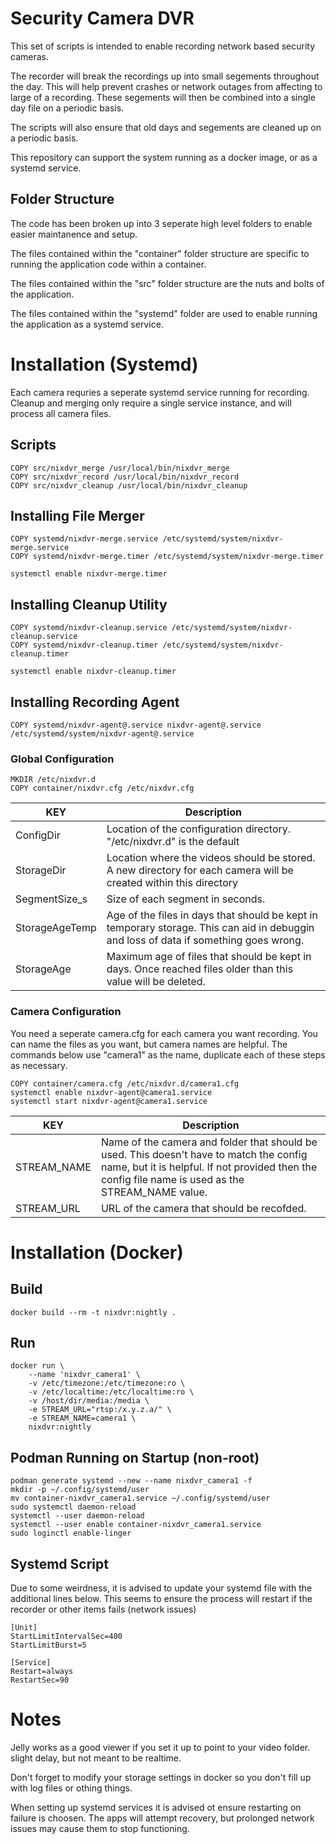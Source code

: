# Security Camera DVR
This set of scripts is intended to enable recording network based security cameras. 

The recorder will break the recordings up into small segements throughout the day. This will help prevent crashes or network outages from affecting to large of a recording. These segements will then be combined into a single day file on a periodic basis.

The scripts will also ensure that old days and segements are cleaned up on a periodic basis.

This repository can support the system running as a docker image, or as a systemd service.

## Folder Structure
The code has been broken up into 3 seperate high level folders to enable easier maintanence and setup.

The files contained within the "container" folder structure are specific to running the application code within a container. 

The files contained within the "src" folder structure are the nuts and bolts of the application.

The files contained within the "systemd" folder are used to enable running the application as a systemd service.

# Installation (Systemd)
Each camera requries a seperate systemd service running for recording. Cleanup and merging only require a single service instance, and will process all camera files.

## Scripts
```
COPY src/nixdvr_merge /usr/local/bin/nixdvr_merge
COPY src/nixdvr_record /usr/local/bin/nixdvr_record
COPY src/nixdvr_cleanup /usr/local/bin/nixdvr_cleanup
```

## Installing File Merger
```
COPY systemd/nixdvr-merge.service /etc/systemd/system/nixdvr-merge.service
COPY systemd/nixdvr-merge.timer /etc/systemd/system/nixdvr-merge.timer

systemctl enable nixdvr-merge.timer
```

## Installing Cleanup Utility
```
COPY systemd/nixdvr-cleanup.service /etc/systemd/system/nixdvr-cleanup.service
COPY systemd/nixdvr-cleanup.timer /etc/systemd/system/nixdvr-cleanup.timer

systemctl enable nixdvr-cleanup.timer
```

## Installing Recording Agent
```
COPY systemd/nixdvr-agent@.service nixdvr-agent@.service /etc/systemd/system/nixdvr-agent@.service
```

### Global Configuration
```
MKDIR /etc/nixdvr.d
COPY container/nixdvr.cfg /etc/nixdvr.cfg
```
| KEY | Description |
| --- | ----------- |
|ConfigDir | Location of the configuration directory. "/etc/nixdvr.d" is the default |
|StorageDir | Location where the videos should be stored. A new directory for each camera will be created within this directory |
|SegmentSize_s | Size of each segment in seconds. |
|StorageAgeTemp | Age of the files in days that should be kept in temporary storage. This can aid in debuggin and loss of data if something goes wrong. |
|StorageAge | Maximum age of files that should be kept in days. Once reached files older than this value will be deleted.|

### Camera Configuration
You need a seperate camera.cfg for each camera you want recording. You can name the files as you want, but camera names are helpful. The commands below use "camera1" as the name, duplicate each of these steps as necessary.

```
COPY container/camera.cfg /etc/nixdvr.d/camera1.cfg
systemctl enable nixdvr-agent@camera1.service
systemctl start nixdvr-agent@camera1.service
```
| KEY | Description |
| --- | ----------- |
| STREAM_NAME | Name of the camera and folder that should be used. This doesn't have to match the config name, but it is helpful. If not provided then the config file name is used as the STREAM_NAME value. |
| STREAM_URL | URL of the camera that should be recofded. |


# Installation (Docker)
## Build
```
docker build --rm -t nixdvr:nightly .
```
## Run
```
docker run \
    --name 'nixdvr_camera1' \
    -v /etc/timezone:/etc/timezone:ro \  
    -v /etc/localtime:/etc/localtime:ro \
    -v /host/dir/media:/media \
    -e STREAM_URL="rtsp:/x.y.z.a/" \
    -e STREAM_NAME=camera1 \
    nixdvr:nightly
```

## Podman Running on Startup (non-root)
```
podman generate systemd --new --name nixdvr_camera1 -f
mkdir -p ~/.config/systemd/user
mv container-nixdvr_camera1.service ~/.config/systemd/user
sudo systemctl daemon-reload
systemctl --user daemon-reload
systemctl --user enable container-nixdvr_camera1.service
sudo loginctl enable-linger
```

## Systemd Script
Due to some weirdness, it is advised to update your systemd file with the additional lines below. This seems to ensure the process will restart if the recorder or other items fails (network issues)

```
[Unit]
StartLimitIntervalSec=400
StartLimitBurst=5

[Service]
Restart=always
RestartSec=90
```

# Notes
Jelly works as a good viewer if you set it up to point to your video folder. slight delay, but not meant to be realtime.

Don't forget to modify your storage settings in docker so you don't fill up with log files or othing things.

When setting up systemd services it is advised ot ensure restarting on failure is choosen. The apps will attempt recovery, but prolonged network issues may cause them to stop functioning.
